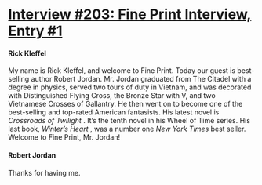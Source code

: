 # [Interview #203: Fine Print Interview, Entry #1](https://www.theoryland.com/intvmain.php?i=203#1)

#### Rick Kleffel

My name is Rick Kleffel, and welcome to Fine Print. Today our guest is best-selling author Robert Jordan. Mr. Jordan graduated from The Citadel with a degree in physics, served two tours of duty in Vietnam, and was decorated with Distinguished Flying Cross, the Bronze Star with V, and two Vietnamese Crosses of Gallantry. He then went on to become one of the best-selling and top-rated American fantasists. His latest novel is
*Crossroads of Twilight*
. It’s the tenth novel in his Wheel of Time series. His last book,
*Winter’s Heart*
, was a number one
*New York Times*
best seller. Welcome to Fine Print, Mr. Jordan!

#### Robert Jordan

Thanks for having me.

